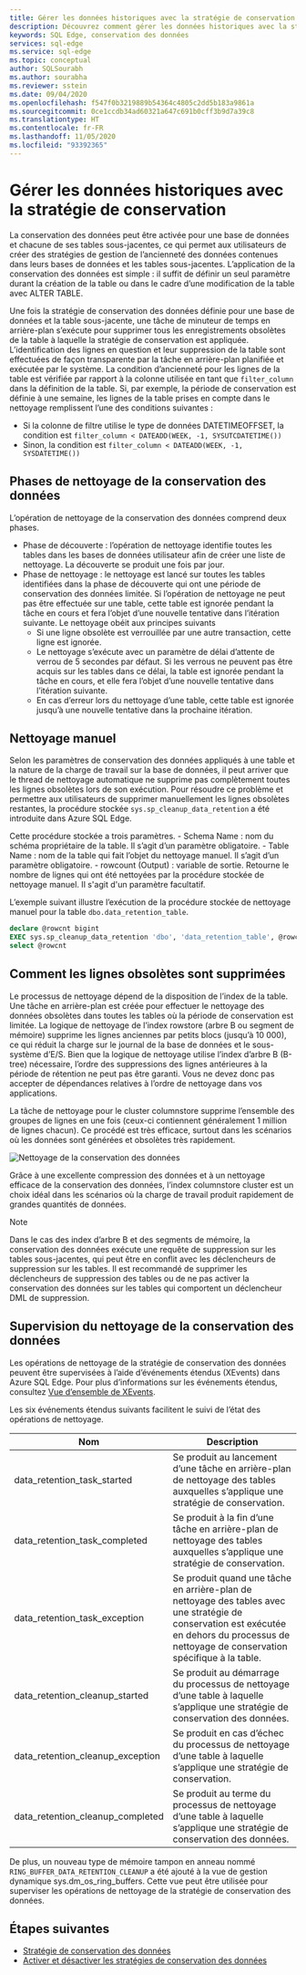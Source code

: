 ```yaml
---
title: Gérer les données historiques avec la stratégie de conservation - Azure SQL Edge
description: Découvrez comment gérer les données historiques avec la stratégie de conservation dans Azure SQL Edge
keywords: SQL Edge, conservation des données
services: sql-edge
ms.service: sql-edge
ms.topic: conceptual
author: SQLSourabh
ms.author: sourabha
ms.reviewer: sstein
ms.date: 09/04/2020
ms.openlocfilehash: f547f0b3219889b54364c4805c2dd5b183a9861a
ms.sourcegitcommit: 0ce1ccdb34ad60321a647c691b0cff3b9d7a39c8
ms.translationtype: HT
ms.contentlocale: fr-FR
ms.lasthandoff: 11/05/2020
ms.locfileid: "93392365"
---
```

# <a name="manage-historical-data-with-retention-policy"></a>Gérer les données historiques avec la stratégie de conservation

La conservation des données peut être activée pour une base de données et chacune de ses tables sous-jacentes, ce qui permet aux utilisateurs de créer des stratégies de gestion de l’ancienneté des données contenues dans leurs bases de données et les tables sous-jacentes. L’application de la conservation des données est simple : il suffit de définir un seul paramètre durant la création de la table ou dans le cadre d’une modification de la table avec ALTER TABLE. 

Une fois la stratégie de conservation des données définie pour une base de données et la table sous-jacente, une tâche de minuteur de temps en arrière-plan s’exécute pour supprimer tous les enregistrements obsolètes de la table à laquelle la stratégie de conservation est appliquée. L’identification des lignes en question et leur suppression de la table sont effectuées de façon transparente par la tâche en arrière-plan planifiée et exécutée par le système. La condition d’ancienneté pour les lignes de la table est vérifiée par rapport à la colonne utilisée en tant que `filter_column` dans la définition de la table. Si, par exemple, la période de conservation est définie à une semaine, les lignes de la table prises en compte dans le nettoyage remplissent l’une des conditions suivantes : 

- Si la colonne de filtre utilise le type de données DATETIMEOFFSET, la condition est `filter_column < DATEADD(WEEK, -1, SYSUTCDATETIME())`
- Sinon, la condition est `filter_column < DATEADD(WEEK, -1, SYSDATETIME())`

## <a name="data-retention-cleanup-phases"></a>Phases de nettoyage de la conservation des données

L’opération de nettoyage de la conservation des données comprend deux phases. 
- Phase de découverte : l’opération de nettoyage identifie toutes les tables dans les bases de données utilisateur afin de créer une liste de nettoyage. La découverte se produit une fois par jour.
- Phase de nettoyage : le nettoyage est lancé sur toutes les tables identifiées dans la phase de découverte qui ont une période de conservation des données limitée. Si l’opération de nettoyage ne peut pas être effectuée sur une table, cette table est ignorée pendant la tâche en cours et fera l’objet d’une nouvelle tentative dans l’itération suivante. Le nettoyage obéit aux principes suivants
    - Si une ligne obsolète est verrouillée par une autre transaction, cette ligne est ignorée. 
    - Le nettoyage s’exécute avec un paramètre de délai d’attente de verrou de 5 secondes par défaut. Si les verrous ne peuvent pas être acquis sur les tables dans ce délai, la table est ignorée pendant la tâche en cours, et elle fera l’objet d’une nouvelle tentative dans l’itération suivante.
    - En cas d’erreur lors du nettoyage d’une table, cette table est ignorée jusqu’à une nouvelle tentative dans la prochaine itération.

## <a name="manual-cleanup"></a>Nettoyage manuel

Selon les paramètres de conservation des données appliqués à une table et la nature de la charge de travail sur la base de données, il peut arriver que le thread de nettoyage automatique ne supprime pas complètement toutes les lignes obsolètes lors de son exécution. Pour résoudre ce problème et permettre aux utilisateurs de supprimer manuellement les lignes obsolètes restantes, la procédure stockée `sys.sp_cleanup_data_retention` a été introduite dans Azure SQL Edge. 

Cette procédure stockée a trois paramètres. 
    - Schema Name : nom du schéma propriétaire de la table. Il s’agit d’un paramètre obligatoire. 
    - Table Name : nom de la table qui fait l’objet du nettoyage manuel. Il s’agit d’un paramètre obligatoire. 
    - rowcount (Output) : variable de sortie. Retourne le nombre de lignes qui ont été nettoyées par la procédure stockée de nettoyage manuel. Il s'agit d'un paramètre facultatif. 

L’exemple suivant illustre l’exécution de la procédure stockée de nettoyage manuel pour la table `dbo.data_retention_table`.

```sql
declare @rowcnt bigint 
EXEC sys.sp_cleanup_data_retention 'dbo', 'data_retention_table', @rowcnt output 
select @rowcnt 
```

## <a name="how-obsolete-rows-are-deleted"></a>Comment les lignes obsolètes sont supprimées

Le processus de nettoyage dépend de la disposition de l’index de la table. Une tâche en arrière-plan est créée pour effectuer le nettoyage des données obsolètes dans toutes les tables où la période de conservation est limitée. La logique de nettoyage de l’index rowstore (arbre B ou segment de mémoire) supprime les lignes anciennes par petits blocs (jusqu’à 10 000), ce qui réduit la charge sur le journal de la base de données et le sous-système d’E/S. Bien que la logique de nettoyage utilise l’index d’arbre B (B-tree) nécessaire, l’ordre des suppressions des lignes antérieures à la période de rétention ne peut pas être garanti. Vous ne devez donc pas accepter de dépendances relatives à l’ordre de nettoyage dans vos applications.

La tâche de nettoyage pour le cluster columnstore supprime l’ensemble des groupes de lignes en une fois (ceux-ci contiennent généralement 1 million de lignes chacun). Ce procédé est très efficace, surtout dans les scénarios où les données sont générées et obsolètes très rapidement.

![Nettoyage de la conservation des données](./media/data-retention-cleanup/data-retention-cleanup.png)

Grâce à une excellente compression des données et à un nettoyage efficace de la conservation des données, l’index columnstore cluster est un choix idéal dans les scénarios où la charge de travail produit rapidement de grandes quantités de données.

> [!Note]
> Dans le cas des index d’arbre B et des segments de mémoire, la conservation des données exécute une requête de suppression sur les tables sous-jacentes, qui peut être en conflit avec les déclencheurs de suppression sur les tables. Il est recommandé de supprimer les déclencheurs de suppression des tables ou de ne pas activer la conservation des données sur les tables qui comportent un déclencheur DML de suppression.

## <a name="monitoring-data-retention-cleanup"></a>Supervision du nettoyage de la conservation des données

Les opérations de nettoyage de la stratégie de conservation des données peuvent être supervisées à l’aide d’événements étendus (XEvents) dans Azure SQL Edge. Pour plus d’informations sur les événements étendus, consultez [Vue d’ensemble de XEvents](/sql/relational-databases/extended-events/extended-events). 

Les six événements étendus suivants facilitent le suivi de l’état des opérations de nettoyage. 

| Nom | Description |
|------| ------------|
| data_retention_task_started  | Se produit au lancement d’une tâche en arrière-plan de nettoyage des tables auxquelles s’applique une stratégie de conservation. |
| data_retention_task_completed  | Se produit à la fin d’une tâche en arrière-plan de nettoyage des tables auxquelles s’applique une stratégie de conservation. |
| data_retention_task_exception  | Se produit quand une tâche en arrière-plan de nettoyage des tables avec une stratégie de conservation est exécutée en dehors du processus de nettoyage de conservation spécifique à la table. |
| data_retention_cleanup_started  | Se produit au démarrage du processus de nettoyage d’une table à laquelle s’applique une stratégie de conservation des données. |
| data_retention_cleanup_exception  | Se produit en cas d’échec du processus de nettoyage d’une table à laquelle s’applique une stratégie de conservation. |
| data_retention_cleanup_completed  | Se produit au terme du processus de nettoyage d’une table à laquelle s’applique une stratégie de conservation des données. |  

De plus, un nouveau type de mémoire tampon en anneau nommé `RING_BUFFER_DATA_RETENTION_CLEANUP` a été ajouté à la vue de gestion dynamique sys.dm_os_ring_buffers. Cette vue peut être utilisée pour superviser les opérations de nettoyage de la stratégie de conservation des données. 


## <a name="next-steps"></a>Étapes suivantes
- [Stratégie de conservation des données](data-retention-overview.md)
- [Activer et désactiver les stratégies de conservation des données](data-retention-enable-disable.md)